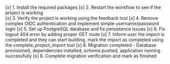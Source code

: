 [x] 1. Install the required packages
[x] 2. Restart the workflow to see if the project is working  
[x] 3. Verify the project is working using the feedback tool
[x] 4. Remove complex OIDC authentication and implement simple username/password login
[x] 5. Set up PostgreSQL database and fix persistence issues
[x] 6. Fix logout 404 error by adding proper GET route
[x] 7. Inform user the import is completed and they can start building, mark the import as completed using the complete_project_import tool
[x] 8. Migration completed - Database provisioned, dependencies installed, schema pushed, application running successfully
[x] 8. Complete migration verification and mark as finished